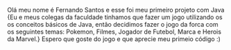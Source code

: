 Olá meu nome é Fernando Santos e esse foi meu primeiro projeto com Java
{Eu e meus colegas da faculdade tinhamos que fazer um jogo utilizando os
os conceitos básicos de Java, então decidimos fazer o jogo da forca com
os seguintes temas: Pokemon, Filmes, Jogador de Futebol, Marca e Herois da Marvel.}
Espero que goste do jogo e que aprecie meu primeio código :)
